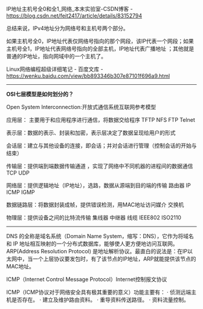 IP地址主机号全0和全1_网络_本末实验室-CSDN博客 - https://blog.csdn.net/feit2417/article/details/83152794

总结来说，IPv4地址分为网络号和主机号两个部分。

如果主机号全0，IP地址代表仅网络号指向的那个网段，该IP代表一个网段；如果主机号全1，IP地址代表网络号指向的全部主机，IP地址代表广播地址 ；其他就是普通的IP地址，指向网域中的一个主机了。



Linux网络编程超级详细笔记 - 百度文库 - https://wenku.baidu.com/view/bb893346b307e87101f696a9.html

---

**OSI七层模型是如何划分的？**

Open System Interconnection:开放式通信系统互联网参考模型

应用层： 主要用于和应用程序进行通信，将数据交给程序 TFTP NFS  FTP Telnet

表示层：数据的表示、封装和加密，表示层决定了数据呈现给用户的形式

会话层：建立与其他设备的连接，即会话；并对会话进行管理（控制会话的开始与结束）

传输层：提供端到端数据传输通道 ，实现了网络中不同机器的进程间的数据通信 TCP UDP

网络层：提供逻辑地址（IP地址），选路，数据从源端到目的端的传输  路由器 IP ICMP IGMP

数据链路层：将数据封装成帧，提供错误检测，用MAC地址访问媒介  交换机

物理层：提供设备之间的比特流传输  集线器 中继器 线缆 IEEE802 ISO2110

---

DNS 的全称是域名系统（Domain Name System，缩写：DNS），它作为将域名和 IP 地址相互映射的一个分布式数据库，能够使人更方便地访问互联网。
ARP(Address Resolution Protocol) 是地址解析协议。最直白的说法是：在IP以太网中，当一个上层协议要发包时，有了该节点的IP地址，ARP就能提供该节点的MAC地址。

ICMP（Internet Control Message Protocol）Internet控制报文协议

ICMP（ICMP协议对于网络安全具有极其重要的意义）功能主要有：
 · 侦测远端主机是否存在。
 · 建立及维护路由资料。
 · 重导资料传送路径。
 · 资料流量控制。